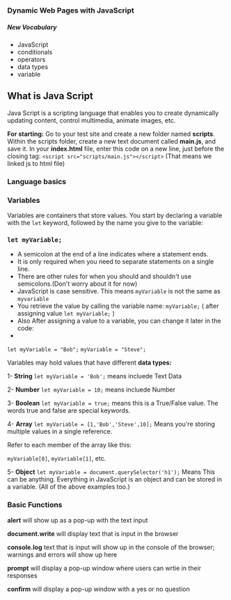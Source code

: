 

### Dynamic Web Pages with JavaScript

##### New Vocabulary
* JavaScript
* conditionals
* operators
* data types
* variable

## What is Java Script
Java Script is a scripting language that enables you to create dynamically updating content, control multimedia, animate images, etc.


**For starting:** Go to your test site and create a new folder named **scripts**. Within the scripts folder, create a new text document called **main.js**, and save it. In your **index.html** file, enter this code on a new line, just before the closing </body> tag:
`<script src="scripts/main.js"></script>`   (That means we linked js to html file)


### Language basics 


### **Variables** 
Variables are containers that store values. You start by declaring a variable with the `let` keyword, followed by the name you give to the variable:


### `let myVariable;` 

* A semicolon at the end of a line indicates where a statement ends. 
* It is only required when you need to separate statements on a single line. 
* There are other rules for when you should and shouldn't use semicolons.(Don't worry about it for now)
* JavaScript is case sensitive. This means `myVariable` is not the same as `myvariable`
* You retrieve the value by calling the variable name: `myVariable;` ( after assigning value `let myVariable;` )
* Also After assigning a value to a variable, you can change it later in the code:
* 
`let myVariable = "Bob";`
`myVariable = "Steve";`

Variables may hold values that have different **data types:**

1-  **String** `let myVariable = 'Bob';`  means incluede Text Data

2-  **Number** `let myVariable = 10;`  means incluede Number

3- **Boolean** `let myVariable = true;` means this is a True/False value. The words true and false are special keywords.

4-  **Array**  `let myVariable = [1,'Bob','Steve',10];` Means you're storing multiple values in a single reference.

 
Refer to each member of the array like this:

`myVariable[0]`, `myVariable[1]`, etc.


5-  **Object** `let myVariable = document.querySelector('h1');` Means This can be anything. Everything in JavaScript is an object and can be stored in a variable. (All of the above examples too.)






###  Basic Functions

**alert** will show up as a pop-up with the text input 

**document.write** will display text that is input in the browser

**console.log** text that is input will show up in the console of the browser; warnings and errors will show up here

**prompt** will display a pop-up window where users can wrtie in their responses

**confirm** will display a pop-up window with a yes or no question


